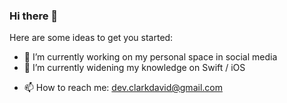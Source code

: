 ### Hi there 👋

Here are some ideas to get you started:

- 🔭 I’m currently working on my personal space in social media
- 🌱 I’m currently widening my knowledge on Swift / iOS
<!-- - 👯 I’m looking to collaborate on ... -->
<!-- - 🤔 I’m looking for help with ... -->
<!-- - 💬 Ask me about ... -->
- 📫 How to reach me: dev.clarkdavid@gmail.com
<!-- - 😄 Pronouns: ... -->
<!-- - ⚡ Fun fact:  -->

